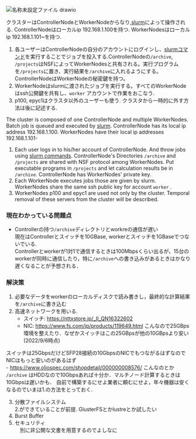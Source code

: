 
![名称未設定ファイル drawio](https://user-images.githubusercontent.com/80142550/181688361-11fa1c27-da69-4386-8e63-0510372acaab.png)

クラスターはControllerNodeとWorkerNodeからなり,[slurm](https://slurm.schedmd.com/documentation.html)によって操作される.
ControllerNodeはローカルip 192.168.1.100を持つ.
WorkerNodesはローカルip 192.168.1.101~を持つ.

1. 各ユーザーはControllerNodeの自分のアカウントにログインし、[slurmコマンド](https://slurm.schedmd.com/pdfs/summary.pdf)を実行することでジョブを投入する.ControllerNodeの```/archive```, ```/projects```はNSFによってWorkerNodesと共有される。実行プログラムを```/projects```に置き、実行結果を```/archive```に入れるようにする。ControllerNodeはWorkerNodeの秘密鍵を持つ。
2. WorkerNodeはslurmに渡されたジョブを実行する。すべてのWorkerNodeはssh公開鍵を共有し、```worker``` アカウントで作業をおこなう.
3. p100, epyc1はクラスタ以外のユーザーも使う. クラスタから一時的に外す方法は後に記述する.

   

The cluster is composed of one ControllerNode and multiple WorkerNodes. Batch job is queued and executed by [slurm](https://slurm.schedmd.com/documentation.html).
ControllerNode has its local ip address 192.168.1.100. WorkerNodes have their local ip addresses 192.168.1.101-

1. Each user logs in to his/her account of ControllerNode. And throw jobs using [slurm commands](https://slurm.schedmd.com/pdfs/summary.pdf). ControllerNode's Directories ```/archive``` and ```/projects``` are shared with NSF protocol among WorkerNodes. Put executable programs in ```/projects``` and let calculation results be in ```/archive```. ControllerNode has WorkerNodes' private key.
2. Each WorkerNode executes jobs those are given by slurm. WorkerNodes share the same ssh public key for account ```worker``` .
4. WorkerNodes p100 and epyc1 are used not only by the cluster. Temporal removal of these servers from the cluster will be described.




### 現在わかっている問題点
- Controllerの持つ```/archive```ディレクトリとworkreの通信が遅い  
  現在はControllerとスイッチを10GBase, workerとスイッチを1GBaseでつないでいる.  
  Controllerとworkerが1対1で通信するときは100Mbpsくらい出るが，15台のworkerが同時に通信したり，特に```/archive```への書き込みがあるときはかなり遅くなることが予想される．
  
  
### 解決策
1. 必要なデータをworkerのローカルディスクで読み書きし，最終的な計算結果を```/archive```に書き込む
2. 高速ネットワークを用いる.
    - スイッチ: https://nttxstore.jp/_II_QN16322602
    - NIC: https://www.fs.com/jp/products/119649.html
  こんなので25GBps環境を整えたり．なぜかスイッチはこの25GBpsが他の10GBpsより安い(2022/9/6時点)

  スイッチは25GbpsだけどSFP28接続の10GbpsのNICでもつながるはずなのでNICはもっと安いのがあるはず  
    - https://www.oliospec.com/shopdetail/000000008576/ こんなのとか  
    ```/archive``` はHDDなので10Gbpsあれば十分か．マルチノード計算するときは10Gbpsは遅いかも．
  自前で構築するにせよ業者に頼むにせよ，年々機器は安くなるのでいまは1.の方法をとっておく.
  
3. 分散ファイルシステム  
  2.ができていることが前提. GlusterFSとかlustreとか試したい
4. Burst Buffer
5. セキュリティ  
　別に非公開な文書を用意するのでよしなに
